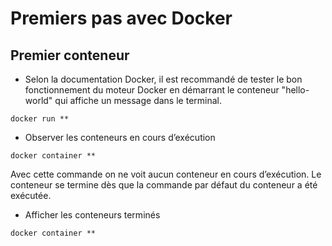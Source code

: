 # Premiers pas avec Docker
## Premier conteneur

- Selon la documentation Docker, il est recommandé de tester le bon fonctionnement du moteur Docker en démarrant le conteneur "hello-world" qui affiche un message dans le terminal.
```
docker run **
```
- Observer les conteneurs en cours d’exécution
```
docker container **
```
Avec cette commande on ne voit aucun conteneur en cours d’exécution. Le conteneur se termine dès que la commande par défaut du conteneur a été exécutée.
- Afficher les conteneurs terminés 
```
docker container **
```

